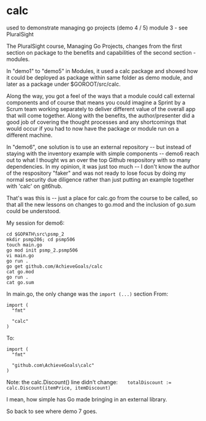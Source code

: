 # calc
used to demonstrate managing go projects (demo 4 / 5) module 3 - see PluralSight

The PluralSight course, Managing Go Projects, changes from the first section on package to the benefits and capabilities of the second section - modules.

In "demo1" to "demo5" in Modules, it used a calc package and showed how it could be deployed as package within same folder as demo module, and later as a package under $GOROOT/src/calc.

Along the way, you got a feel of the ways that a module could call external components and of course that means you could imagine a Sprint by a Scrum team working separately to deliver different value of the overall app that will come together.  Along with the benefits, the author/presenter did a good job of covering the thought processes and any shortcomings that would occur if you had to now have the package or module run on a different machine. 

In "demo6", one solution is to use an external repository -- but instead of staying with the inventory example with simple components -- demo6 reach out to what I thought ws an over the top Github respository with so many dependencies. In my opinion, it was just too much -- I don't know the author of the respository "faker" and was not ready to lose focus by doing my normal security due diligence rather than just putting an example together with 'calc' on git6hub.

That's was this is -- just a place for calc.go from the course to be called, so that all the new lessons on changes to go.mod and the inclusion of go.sum could be understood. 

My session for demo6:
```
cd $GOPATH\src\psmp_2
mkdir psmp206; cd psmp506
touch main.go
go mod init psmp_2.psmp506
vi main.go
go run .
go get github.com/AchieveGoals/calc
cat go.mod
go run .
cat go.sum
```

In main.go, the only change was the ```import (...)``` section
From:
```
import (
  "fmt" 
  
  "calc"
)
```
To:
```
import (
  "fmt"
  
  "github.com\AchieveGoals\calc"
)
```
Note:  the calc.Discount() line didn't change:
```    totalDiscount := calc.Discount(itemPrice, itemDiscount) ```

I mean, how simple has Go made bringing in an external library.

So back to see where demo 7 goes.
